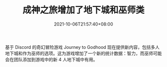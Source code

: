 ﻿---
title: "成神之旅增加了地下城和巫师类"
date: 2021-10-06T21:57:40+08:00
lastmod: 2021-10-06T16:45:40+08:00
draft: false
authors: ["Medwin"]
description: "基于 Discord 的奇幻冒险游戏 Journey to Godhood 现在提供新内容，包括多人地下城和作为巫师的选项。这为游戏增加了一个新的统计数据：智力，而巫师可能会在团队添加到游戏中的新 4 人地下城中有用。"
featuredImage: "journey-to-godhood-adds-dungeons-and-wizard-class.png"
tags: ["Virtual World","虚拟世界","Play to Earn"]
categories: ["news"]
news: ["虚拟世界"]
weight: 
lightgallery: true
pinned: false
recommend: false
recommend1: false
---

基于 Discord 的奇幻冒险游戏 Journey to Godhood 现在提供新内容，包括多人地下城和作为巫师的选项。这为游戏增加了一个新的统计数据：智力，而巫师可能会在团队添加到游戏中的新 4 人地下城中有用。

<!--more-->

